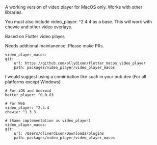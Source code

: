 
A working version of video player for MacOS only. Works with other libraries.

You must also include video_player: ^2.4.4 as a base.
This will work with chewie and other video overlays.

Based on Flutter video player.

Needs addtional maintanence. Please make PRs.

```
video_player_macos:
git:
    url: https://github.com/ollydixon/flutter_macos_video_player
    path: packages/video_player/video_player_macos
```

I would suggest using a cominbation like such in your pub.dev
(For all platforms except Windows)

```
# For iOS and Android
better_player: ^0.0.83

# For Web 
video_player: ^2.4.4
chewie: ^1.3.3

# (Same implementation as video_player)
video_player_macos:
git:
    url: /Users/oliverdixon/Downloads/plugins
    path: packages/video_player/video_player_macos
```